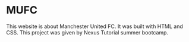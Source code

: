 # MUFC
This website is about Manchester United FC. It was built with HTML and CSS. This project was given by Nexus Tutorial summer bootcamp. 
